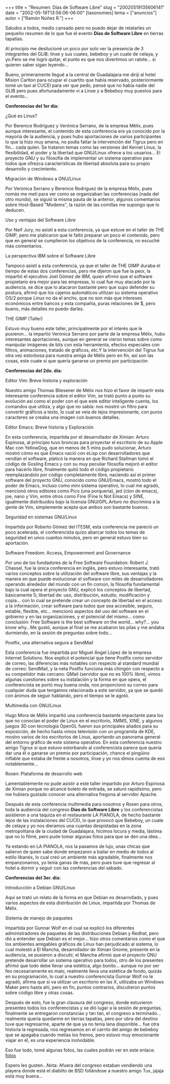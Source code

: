 +++
title = "Resumen: Días de Software Libre"
slug = "20020519135606141"
date = "2002-05-19T13:56:06-06:00"
[taxonomies]
tema = ["anuncios"]
autor = ["Ramón Núñez R."]
+++

Saludos a todos, medio cansado pero no puedo dejar de relatarles un
pequeño resumen de lo que fue el evento **Días de Software Libre** en
tierras tapatías.

Al principio me desilucioné un poco por solo ver la presencia de 3
integrantes del GLIB: linxe y sus cuates, bebeboy y un cuate de celaya,
y yo.Pero se me logró quitar, el punto es que nos divertimos un
ratote... si quieren saber sigan leyendo...

<!-- more -->
Bueno, primeramente llegué a la central de Guadalajara me dirijí al
hotel Mision Carlton para ocupar el cuartito que había reservado,
posteriormente tomé un taxi al CUCEI para ver que pedo, pensé que no
había nadie del GLIB pero pues afortunadamente vi a Linxe y a Bebeboy
muy puestos para el evento...

**Conferencias del 1er día:**

¿Qué es Linux?

Por Berenice Rodríguez y Verónica Serrano, de la empresa Mélix, pues
aunque interesante, el contenido de esta conferencia era ya conocido por
la mayoría de la audiencia, y pues hubo aportaciones de varios
participantes lo que la hizo muy amena, no podía faltar la intervención
del Tigrux pero en fin... cada quien. Se trataron temas como las
versiones del Kernel Linux, la flexibilidad, el poder y la libertad que
GNU/Linux ofrece a los usuarios... El proyecto GNU y su filosofía de
implementar un sistema operativo para todos que ofrezca características
de libertad absoluta para su propio desarrollo y crecimiento.

Migración de Windows a GNU/Linux

Por Verónica Serrano y Berenice Rodríguez de la empresa Mélix, pues
nomás me metí para ver como se organizaban las conferencias (nada del
otro mundo), se siguió la misma pauta de la anterior, algunos
comentarios sobre Host-Based "Modems", la razón de las comillas me
supongo que lo deducen.

Uso y ventajas del Software Libre

Por Neif Jury, no asistí a esta conferencia, ya que estuve en el taller
de THE GIMP, pero me platicaron que le faltó preparar un poco el
contenido, pero que en general se cumplieron los objetivos de la
conferencia, no escuché más comentarios.

La perspectiva IBM sobre el Software Libre

Tampoco asistí a esta conferencia, ya que el taller de THE GIMP duraba
el tiempo de estas dos conferencias, pero me dijeron que fue la peor, la
impartió el ejecutivo Joel Gómez de IBM, quien afirmó que el software
propietario era mejor para las empresas, lo cual fue muy atacado por la
audiencia, se dice que lo atacaron bastante pero que supo defender su
postura, afirmó que los cajeros automáticos utilizan su sistema
operativo OS/2 porque Linux no da el ancho, que no son más que intereses
económicos entre bancos y esta compañía, puras relaciones de $, pero
bueno, más detalles no puedo darles.

THE GIMP (Taller)

Estuvo muy bueno este taller, principalmente por el interés que le
pusieron... la impartió Verónica Serrano por parte de la empresa Mélix,
hubo interesantes aportaciones, aunque en general se vieron temas sobre
como manipular imágenes de bits con esta herramienta, efectos especiales
con filtros, animaciones, tratado de gráficos, etc.Y la intervención del
Tigrux fue otra vez estorbosa para nuestra amiga de Mélix pero en fin,
así son las cosas, este cuate sí que quería ganarse un premio por
participación

**Conferencias del 2do. día:**

Editor Vim: Breve historia y exploración

Nuestro amigo Thomas Bliesener de Mélix nos hizo el favor de impartir
esta interesante conferencia sobre el editor Vim, se trató punto a punto
su evolución así como el poder con el que este editor inteligente
cuenta, los comandos que utiliza, y algo que no sabía: nos mostró un
filtro para convertir gráficos a texto, lo cual se veía de lejos
impresionante, con puros caracteres se creaba una imagen con buenos
detalles.

Editor Emacs: Breve historia y Exploración

En esta conferencia, impartida por el desarrollador de Ximian: Arturo
Espinosa, al principio tuvo broncas para proyectar el escritorio de su
Apple Mac con YellowDog, que en menos de 5 mins pudo solucionar, Arturo
mostró cómo es que Emacs nació con eLisp con desarrolladores que vendían
el software, platicó la manera en que Richard Stallman tomó el código de
Gosling Emacs y con su muy peculiar filosofía mejoró el editor para
hacerlo libre, finalmente quitó todo el código propietario
reemplazándolo por código completamente libre, naciendo así el primer
software del proyecto GNU, conocido como GNU/Emacs, mostró todo el poder
de Emacs, incluso como mini sistema operativo, lo cual me agradó,
mencionó otros editores como Pico (una porquería), jed (clon de emacs),
joe, nano y Vim, entre otros como Fine (Fine Is Not Emacs) y SINE,
igualmente distribuidos bajo la licensia GNU/GPL.Arturo no discrimina a
la gente de Vim, simplemente acepta que ambos son bastante buenos.

Seguridad en sistemas GNU/Linux

Impartida por Roberto Gómez del ITESM, esta conferencia me pareció un
poco acelerada, el conferencista quizo abarcar todos los temas de
seguridad en unos cuantos minutos, pero en general estuvo bien su
aportación.

Software Freedom: Access, Empowerment and Governance

Por uno de los fundadores de la Free Software Foundation: Robert J.
Chassel, fue la única conferencia en inglés, pero estuvo interesante,
trató varios conceptos sobre la utilización del software libre, sus
ventajas y la manera en que puede evolucionar el software con miles de
desarrolladores operando alrededor del mundo con un fin común, la
filosofía fundamental bajo la cual opera el proyecto GNU, explicó los
conceptos de libertad, básicamente 5; libertad de: uso, distribución,
estudio, modificación y copia... con lo cual se pretende crear un
concepto de libertad en el acceso a la información, crear software para
todos que sea accesible, seguro, estable, flexible, etc... mencionó
aspectos del uso del software en el gobierno y en las organizaciones, y
el potencial del mismo... como conclusión: Free Software is the best
software on the world... why?... you know why...Me gustó, aunque al
final se me acabaron las pilas y me andaba durmiendo, en la sesión de
preguntas sobre todo...

Postfix, una alternativa segura a SendMail

Esta conferencia fue impartida por Miguel Ángel López de la empresa
Internet Solutions. Nos explicó el potencial que tiene Postfix como
servidor de correo, las diferencias más notables con respecto al
standard mundial de correo: SendMail, y la neta Postfix funciona más
chingón con respecto a su competidor más cercano: QMail (servidor que no
es 100% libre), vimos algunas cuestiones sobre su instalación y la forma
en que opera, el conferencista se portó muy buena onda, nos proporcionó
su correo para cualquier duda que tengamos relacionada a este servidor,
ya que se quedó con ánimos de seguir hablando, pero el tiempo se le
agotó.

Multimedia con GNU/Linux

Hugo Mora de Mélix impartió una conferencia bastante impactante para los
que no conocían el poder de Linux en el escritorio, XMMS, XINE, y
algunos juegos 3D con tecnología OpenGL fueron sus principales aliados
para su exposición, de hecho hasta vimos televisión con un programita de
KDE, mostro varios de los escritorios de Linux, aportando un panorama
general del entorno gráfico de este sistema operativo. En esta
conferencia nuestro amigo Tigrux si que estuvo estorbando al
conferencista parece que quería dar una él o ganarse un premio por
participación, chance el pingüino inflable que estaba de frente a
nosotros, linxe y yo nos dimos cuenta de eso notablemente...

Roxen: Plataforma de desarrollo web

Lamentablemente no pude asistir a este taller impartido por Arturo
Espinosa de Ximian porque no alcancé boleto de entrada, se saturó
rapidísimo, pero me hubiera gustado conocer una alternativa fregona al
servidor Apache.

Después de esta conferencia multimedia para nosotros y Roxen para otros,
toda la audiencia del congreso **Días de Software Libre** y los
conferencistas asistieron a una taquiza en el restaurante LA PIANOLA, de
hecho bastante lejos de las instalaciones del CUCEI, lo que provocó que
Bebeboy, un cuate de celaya y yo nos dieramos una cuantas despistadas en
la zona metropolitana de la ciudad de Guadalajara, hicimos locura y
media, lástima que no lo filmé, pero pude tomar algunas fotos para que
se den una idea...

Ya estando en LA PIANOLA, nos la pasamos de lujo, unas chicas que
salieron de quien sabe donde empezaron a bailar en medio de todos al
estilo libanés, lo cual creó un ambiente más agradable, finalmente nos
empanzonamos, yo tenía ganas de más, pero pues tuve que regresar al
hotel a dormir y seguir con las conferencias del sábado.

**Conferencias del 3er. día:**



Introducción a Debian GNU/Linux

Aquí se trató un relato de la forma en que Debian es desarrollado, y
pues varios aspectos de esta distribución de Linux, impartida por Thomas
de Mélix.

Sistema de manejo de paquetes

Impartida por Gunnar Wolf en el cual se explicó los diferentes
administradores de paquetes de las distribuciones Debian y Redhat, pero
dió a entender que Debian es el mejor... hizo otros comentarios como el
que los ambientes amigables gráficos de Linux han perjudicado al
sistema, lo cual molestó a El Mancha, desarrollador de Ximian Gnome,
presente en la audiencia, se pusieron a discutir, el Mancha afirmó que
el proyecto GNU pretende desarrollar un sistema operativo para todos,
otro de los presentes afirmó que todo debe llevar una estética, algo
bonito... aunque no por ser feo necesariamente es malo, realmente lleva
una estética de fondo, quizás en su programación, lo cual a nuestro
conferencista Gunnar Wolf no le agradó, afirma que si va utilizar un
escritorio en las X, utilizaba un Windows Maker pero hasta ahí, pero en
fin, puntos contrarios, discutieron puntos sobre código libre y otras
cosas.

Después de esto, fue la gran clausura del congreso, donde estuvieron
presentes todos los conferencistas y se dió lugar a la sesión de
preguntas, finalmente se entregaron constancias y tan tan, el congreso a
terminado... realmente quería quedarme en tierras tapatías, pero por
obra del destino tuve que regresarme, aparte de que ya no tenía lana
disponible... fue otra historia la regresada, nos regresamos en el
carrito del amigo de bebeboy que se apagaba cuando metías los frenos,
pero estuvo muy emocionante viajar en él, es una experiencia
inolvidable.

Eso fue todo, tomé algunas fotos, las cuales podrán ver en este enlace:
[fotos](http://www.prosat.com.mx/dsl/)

Espero les gusten...Nota: Afuera del congreso estaban vendiendo una
playera donde está el diablito de BSD follándose a nuestro amigo Tux,
jajaja está muy buena...
